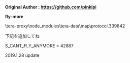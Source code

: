 **Original Author : https://github.com/pinkipi**

**fly-more**

\tera-proxy\node_modules\tera-data\map\protocol.339842

下記を追加してね

S_CANT_FLY_ANYMORE = 42887

2019.1.28 update
